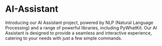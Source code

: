 # AI-Assistant
Introducing our AI Assistant project, powered by NLP (Natural Language Processing) and a range of powerful libraries, including PyWhatKit. Our AI Assistant is designed to provide a seamless and interactive experience, catering to your needs with just a few simple commands.
